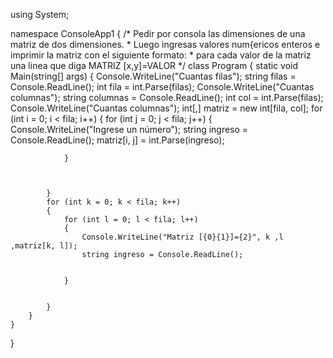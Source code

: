 using System;

namespace ConsoleApp1
{
    /* Pedir por consola las dimensiones de una matriz de dos dimensiones. 
     * Luego ingresas valores num{ericos enteros e imprimir la matriz con el siguiente formato: 
     * para cada valor de la matriz una linea que diga MATRIZ [x,y]=VALOR
     */
    class Program
    {
        static void Main(string[] args)
        {
            Console.WriteLine("Cuantas filas");
            string filas = Console.ReadLine();
            int fila = int.Parse(filas);
            Console.WriteLine("Cuantas columnas");
            string columnas = Console.ReadLine();
            int col = int.Parse(filas);
            Console.WriteLine("Cuantas columnas");
            int[,] matriz = new int[fila, col];
            for (int i = 0; i < fila; i++)
            {
                for (int j = 0; j < fila; j++)
                {
                    Console.WriteLine("Ingrese un número");
                    string ingreso = Console.ReadLine();
                    matriz[i, j] = int.Parse(ingreso);

                }
               


            }
            for (int k = 0; k < fila; k++)
            {
                for (int l = 0; l < fila; l++)
                {
                    Console.WriteLine("Matriz [{0}{1}]={2}", k ,l ,matriz[k, l]);
                    string ingreso = Console.ReadLine();


                }


            }
        }
    }
}
